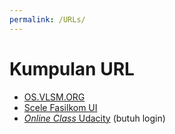 ```yaml
---
permalink: /URLs/
---
```


# Kumpulan URL

* [OS.VLSM.ORG](https://os.vlsm.org/)
* [Scele Fasilkom UI](scele.cs.ui.ac.id)
* [_Online Class_ Udacity](https://classroom.udacity.com/courses/ud923) (butuh login)
